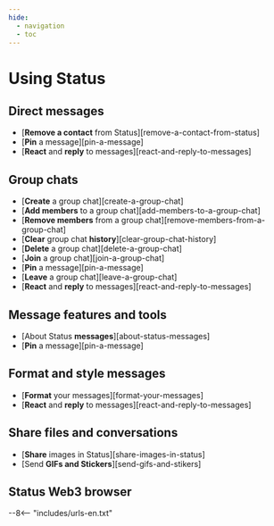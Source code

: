 ```yaml
---
hide:
  - navigation
  - toc
---
```


# Using Status

## Direct messages

- [**Remove a contact** from Status][remove-a-contact-from-status]
- [**Pin** a message][pin-a-message]
- [**React** and **reply** to messages][react-and-reply-to-messages]

## Group chats

- [**Create** a group chat][create-a-group-chat]
- [**Add members** to a group chat][add-members-to-a-group-chat]
- [**Remove members** from a group chat][remove-members-from-a-group-chat]
- [**Clear** group chat **history**][clear-group-chat-history]
- [**Delete** a group chat][delete-a-group-chat]
- [**Join** a group chat][join-a-group-chat]
- [**Pin** a message][pin-a-message]
- [**Leave** a group chat][leave-a-group-chat]
- [**React** and **reply** to messages][react-and-reply-to-messages]

## Message features and tools

- [About Status **messages**][about-status-messages]
- [**Pin** a message][pin-a-message]

## Format and style messages

- [**Format** your messages][format-your-messages]
- [**React** and **reply** to messages][react-and-reply-to-messages]

## Share files and conversations

- [**Share** images in Status][share-images-in-status]
- [Send **GIFs and Stickers**][send-gifs-and-stikers]

## Status Web3 browser

--8<-- "includes/urls-en.txt"
